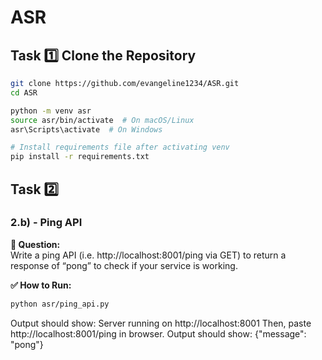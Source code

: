 # ASR

## Task 1️⃣ Clone the Repository
```sh
git clone https://github.com/evangeline1234/ASR.git
cd ASR

python -m venv asr
source asr/bin/activate  # On macOS/Linux
asr\Scripts\activate  # On Windows

# Install requirements file after activating venv
pip install -r requirements.txt
```

## Task 2️⃣ 
### 2.b) - Ping API
**📌 Question:**  
Write a ping API (i.e. http://localhost:8001/ping via GET) to return a response of “pong” to check if your service is working.

**✅ How to Run:**
```bash
python asr/ping_api.py
```
Output should show: Server running on http://localhost:8001
Then, paste http://localhost:8001/ping in browser. 
Output should show: {"message": "pong"}
